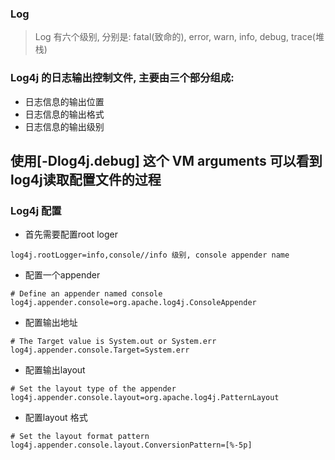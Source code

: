 ### Log
> Log 有六个级别, 分别是: fatal(致命的), error, warn, info, debug, trace(堆栈)

### Log4j 的日志输出控制文件, 主要由三个部分组成:
- 日志信息的输出位置
- 日志信息的输出格式
- 日志信息的输出级别

## 使用[-Dlog4j.debug] 这个 VM arguments 可以看到log4j读取配置文件的过程

### Log4j 配置
- 首先需要配置root loger
```
log4j.rootLogger=info,console//info 级别, console appender name
```

- 配置一个appender
```
# Define an appender named console
log4j.appender.console=org.apache.log4j.ConsoleAppender
```

- 配置输出地址
```
# The Target value is System.out or System.err
log4j.appender.console.Target=System.err
```

- 配置输出layout
```
# Set the layout type of the appender
log4j.appender.console.layout=org.apache.log4j.PatternLayout
```

- 配置layout 格式
```
# Set the layout format pattern
log4j.appender.console.layout.ConversionPattern=[%-5p]
```
